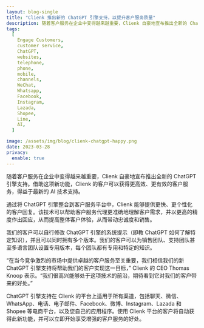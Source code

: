 ```yaml
---
layout: blog-single
title: "Clienk 推出新的 ChatGPT 引擎支持，以提升客户服务质量"
description: 随着客户服务在企业中变得越来越重要，Clienk 自豪地宣布推出全新的 ChatGPT 引擎支持。借助这项新功能，Clienk 的客户可以获得更高效、更有效的客户服务，得益于最新的 AI 技术支持。
tags:
  [
    Engage Customers,
    customer service,
    ChatGPT,
    websites,
    telephone,
    phone,
    mobile,
    channels,
    WeChat,
    Whatsapp,
    Facebook,
    Instagram,
    Lazada,
    Shopee,
    Line,
    AI,
  ]

image: /assets/img/blog/clienk-chatgpt-happy.png
date: 2023-03-28
privacy:
  enable: true
---
```


随着客户服务在企业中变得越来越重要，Clienk 自豪地宣布推出全新的 ChatGPT 引擎支持。借助这项新功能，Clienk 的客户可以获得更高效、更有效的客户服务，得益于最新的 AI 技术支持。

通过将 ChatGPT 引擎整合到客户服务平台中，Clienk 能够提供更快、更个性化的客户回复。该技术可以帮助客户服务代理更准确地理解客户需求，并以更高的精度作出回应，从而提高整体客户体验，从而带动忠诚度和销售。

我们的客户可以自行修改 ChatGPT 引擎的系统提示（即教 ChatGPT 如何了解特定知识），并且可以同时拥有多个版本。我们的客户可以为销售团队、支持团队甚至多语言团队设置专用版本，每个团队都有专用和特定的知识。

“在当今竞争激烈的市场中提供卓越的客户服务至关重要，我们相信我们的新 ChatGPT 引擎支持将帮助我们的客户实现这一目标，” Clienk 的 CEO Thomas Knoop 表示。“我们很高兴能够处于这项技术的前沿，期待看到它对我们的客户带来的好处。”

ChatGPT 引擎支持在 Clienk 的平台上适用于所有渠道，包括聊天、微信、WhatsApp、电话、电子邮件、Facebook、微博、Instagram、Lazada 和 Shopee 等电商平台，以及您自己的应用程序。使用 Clienk 平台的客户将自动获得此新功能，并可以立即开始享受增强的客户服务的好处。